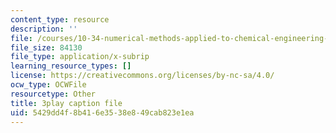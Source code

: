 ```yaml
---
content_type: resource
description: ''
file: /courses/10-34-numerical-methods-applied-to-chemical-engineering-fall-2015/5429dd4f8b416e3538e849cab823e1ea_KFq33hsMxr4.srt
file_size: 84130
file_type: application/x-subrip
learning_resource_types: []
license: https://creativecommons.org/licenses/by-nc-sa/4.0/
ocw_type: OCWFile
resourcetype: Other
title: 3play caption file
uid: 5429dd4f-8b41-6e35-38e8-49cab823e1ea
---
```


